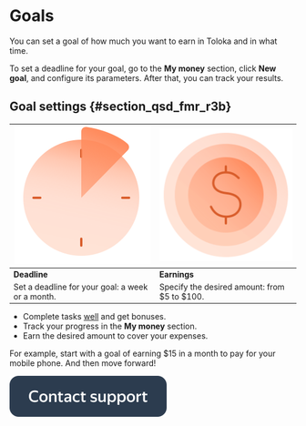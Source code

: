 # Goals

You can set a goal of how much you want to earn in Toloka and in what time.

To set a deadline for your goal, go to the **My money** section, click **New goal**, and configure its parameters. After that, you can track your results.

## Goal settings {#section_qsd_fmr_r3b}

| ![](./assets/clock-pattern.svg) | ![](./assets/money-pattern.svg) |
|----------------------------------------------------------|-------------------------------------|
| **Deadline** | **Earnings** |
| Set a deadline for your goal: a week or a month. | Specify the desired amount: from $5 to $100. |


- Complete tasks [well](tasks.md) and get bonuses.
- Track your progress in the **My money** section.
- Earn the desired amount to cover your expenses.

For example, start with a goal of earning $15 in a month to pay for your mobile phone. And then move forward!


[![](assets/buttons/contact-support.svg)](troubleshooting/troubleshooting.md#not_working_properly)
